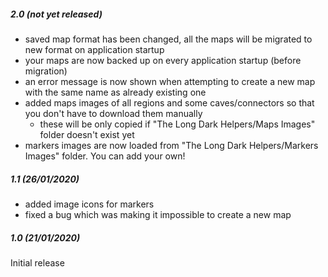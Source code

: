 ##### 2.0 (not yet released)

* saved map format has been changed, all the maps will be migrated to new format on application startup
* your maps are now backed up on every application startup (before migration)
* an error message is now shown when attempting to create a new map with the same name as already existing one
* added maps images of all regions and some caves/connectors so that you don't have to download them manually
    * these will be only copied if "The Long Dark Helpers/Maps Images" folder doesn't exist yet
* markers images are now loaded from "The Long Dark Helpers/Markers Images" folder. You can add your own!

##### 1.1 (26/01/2020)

* added image icons for markers
* fixed a bug which was making it impossible to create a new map

##### 1.0 (21/01/2020)

Initial release
